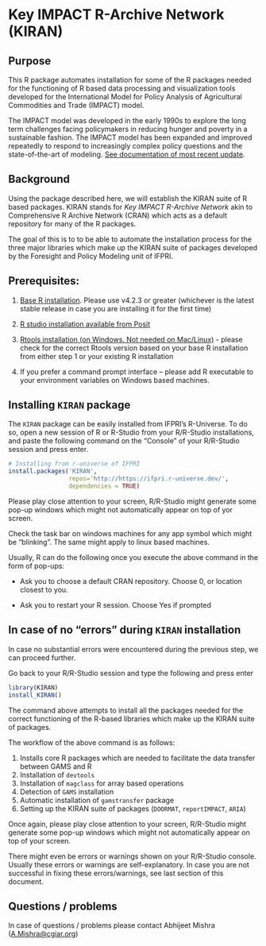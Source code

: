 
<!-- README.md is generated from README.Rmd. Please edit that file -->

# Key IMPACT R-Archive Network (KIRAN)

<!-- badges: start -->
<!-- badges: end -->

## Purpose

This R package automates installation for some of the R packages needed
for the functioning of R based data processing and visualization tools
developed for the International Model for Policy Analysis of
Agricultural Commodities and Trade (IMPACT) model.

The IMPACT model was developed in the early 1990s to explore the long
term challenges facing policymakers in reducing hunger and poverty in a
sustainable fashion. The IMPACT model has been expanded and improved
repeatedly to respond to increasingly complex policy questions and the
state-of-the-art of modeling. [See documentation of most recent
update](http://www.ifpri.org/publication/international-model-policy-analysis-agricultural-commodities-and-trade-impact-model-0).

## Background

Using the package described here, we will establish the KIRAN suite of R
based packages. KIRAN stands for *Key IMPACT R-Archive Network* akin to
Comprehensive R Archive Network (CRAN) which acts as a default
repository for many of the R packages.

The goal of this is to to be able to automate the installation process
for the three major libraries which make up the KIRAN suite of packages
developed by the Foresight and Policy Modeling unit of IFPRI.

## Prerequisites:

1.  [Base R installation](https://cloud.r-project.org/). Please use
    v4.2.3 or greater (whichever is the latest stable release in case
    you are installing it for the first time)

2.  [R studio installation available from
    Posit](https://posit.co/download/rstudio-desktop/)

3.  [Rtools installation (on Windows. Not needed on
    Mac/Linux)](https://cran.r-project.org/bin/windows/Rtools/) - please
    check for the correct Rtools version based on your base R
    installation from either step 1 or your existing R installation

4.  If you prefer a command prompt interface – please add R executable
    to your environment variables on Windows based machines.

## Installing `KIRAN` package

The `KIRAN` package can be easily installed from IFPRI’s R-Universe. To
do so, open a new session of R or R-Studio from your R/R-Studio
installations, and paste the following command on the “Console” of your
R/R-Studio session and press enter.

``` r
# Installing from r-universe of IFPRI
install.packages('KIRAN', 
                 repos='http://https://ifpri.r-universe.dev/',
                 dependencies = TRUE)
```

Please play close attention to your screen, R/R-Studio might generate
some pop-up windows which might not automatically appear on top of yor
screen.

Check the task bar on windows machines for any app symbol which might be
“blinking”. The same might apply to linux based machines.

Usually, R can do the following once you execute the above command in
the form of pop-ups:

- Ask you to choose a default CRAN repository. Choose 0, or location
  closest to you.

- Ask you to restart your R session. Choose Yes if prompted

## In case of no “errors” during `KIRAN` installation

In case no substantial errors were encountered during the previous step,
we can proceed further.

Go back to your R/R-Studio session and type the following and press
enter

``` r
library(KIRAN)
install_KIRAN()
```

The command above attempts to install all the packages needed for the
correct functioning of the R-based libraries which make up the KIRAN
suite of packages.

The workflow of the above command is as follows:

1.  Installs core R packages which are needed to facilitate the data
    transfer between GAMS and R
2.  Installation of `devtools`
3.  Installation of `magclass` for array based operations
4.  Detection of `GAMS` installation
5.  Automatic installation of `gamstransfer` package
6.  Setting up the KIRAN suite of packages (`DOORMAT`, `reportIMPACT`,
    `ARIA`)

Once again, please play close attention to your screen, R/R-Studio might
generate some pop-up windows which might not automatically appear on top
of your screen.

There might even be errors or warnings shown on your R/R-Studio console.
Usually these errors or warnings are self-explanatory. In case you are
not successful in fixing these errors/warnings, see last section of this
document.

## Questions / problems

In case of questions / problems please contact Abhijeet Mishra
(<A.Mishra@cgiar.org>)

